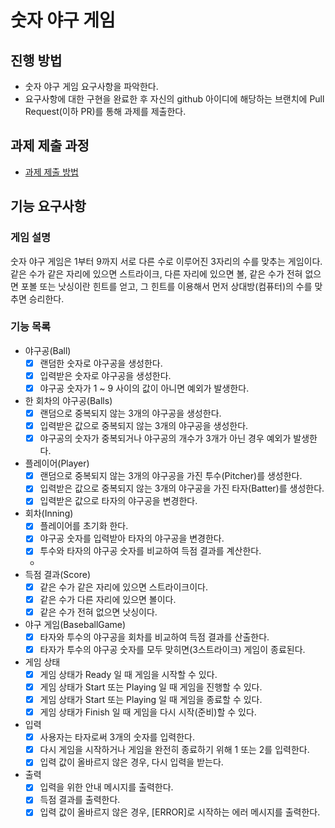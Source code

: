 # 숫자 야구 게임

## 진행 방법

* 숫자 야구 게임 요구사항을 파악한다.
* 요구사항에 대한 구현을 완료한 후 자신의 github 아이디에 해당하는 브랜치에 Pull Request(이하 PR)를 통해 과제를 제출한다.

## 과제 제출 과정

* [과제 제출 방법](https://github.com/next-step/nextstep-docs/tree/master/precourse)

## 기능 요구사항

### 게임 설명

숫자 야구 게임은 1부터 9까지 서로 다른 수로 이루어진 3자리의 수를 맞추는 게임이다. 같은 수가 같은 자리에 있으면 스트라이크, 다른 자리에 있으면 볼, 같은 수가 전혀 없으면 포볼 또는 낫싱이란 힌트를 얻고,
그 힌트를 이용해서 먼저 상대방(컴퓨터)의 수를 맞추면 승리한다.

### 기능 목록

* 야구공(Ball)
    - [x] 랜덤한 숫자로 야구공을 생성한다.
    - [x] 입력받은 숫자로 야구공을 생성한다.
    - [x] 야구공 숫자가 1 ~ 9 사이의 값이 아니면 예외가 발생한다.

* 한 회차의 야구공(Balls)
    - [x] 랜덤으로 중복되지 않는 3개의 야구공을 생성한다.
    - [x] 입력받은 값으로 중복되지 않는 3개의 야구공을 생성한다.
    - [x] 야구공의 숫자가 중복되거나 야구공의 개수가 3개가 아닌 경우 예외가 발생한다.

* 플레이어(Player)
    - [x] 랜덤으로 중복되지 않는 3개의 야구공을 가진 투수(Pitcher)를 생성한다.
    - [x] 입력받은 값으로 중복되지 않는 3개의 야구공을 가진 타자(Batter)를 생성한다.
    - [x] 입력받은 값으로 타자의 야구공을 변경한다.

* 회차(Inning)
    - [x] 플레이어를 초기화 한다.
    - [x] 야구공 숫자를 입력받아 타자의 야구공을 변경한다.
    - [x] 투수와 타자의 야구공 숫자를 비교하여 득점 결과를 계산한다.
    -
* 득점 결과(Score)
    - [x] 같은 수가 같은 자리에 있으면 스트라이크이다.
    - [x] 같은 수가 다른 자리에 있으면 볼이다.
    - [x] 같은 수가 전혀 없으면 낫싱이다.

* 야구 게임(BaseballGame)
    - [x] 타자와 투수의 야구공을 회차를 비교하여 득점 결과를 산출한다.
    - [x] 타자가 투수의 야구공 숫자를 모두 맞히면(3스트라이크) 게임이 종료된다.

* 게임 상태
    - [x] 게임 상태가 Ready 일 때 게임을 시작할 수 있다.
    - [x] 게임 상태가 Start 또는 Playing 일 때 게임을 진행할 수 있다.
    - [x] 게임 상태가 Start 또는 Playing 일 때 게임을 종료할 수 있다.
    - [x] 게임 상태가 Finish 일 때 게임을 다시 시작(준비)할 수 있다.

* 입력
    - [x] 사용자는 타자로써 3개의 숫자를 입력한다.
    - [x] 다시 게임을 시작하거나 게임을 완전히 종료하기 위해 1 또는 2를 입력한다.
    - [x] 입력 값이 올바르지 않은 경우, 다시 입력을 받는다.

* 출력
    - [x] 입력을 위한 안내 메시지를 출력한다.
    - [x] 득점 결과를 출력한다.
    - [x] 입력 값이 올바르지 않은 경우, [ERROR]로 시작하는 에러 메시지를 출력한다.
